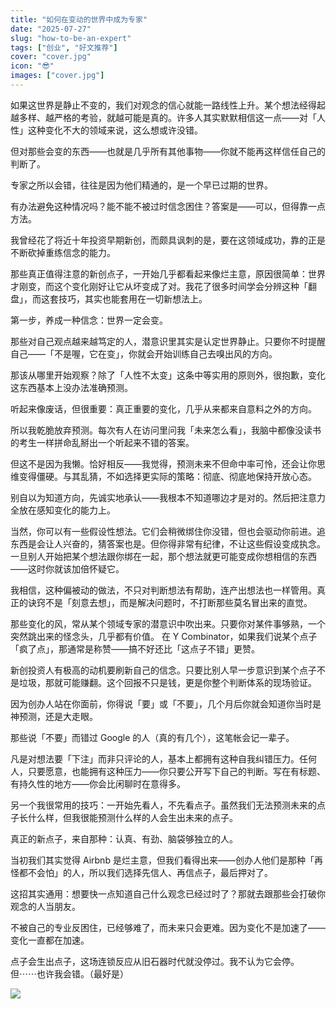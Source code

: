 ```yaml
---
title: "如何在变动的世界中成为专家"
date: "2025-07-27"
slug: "how-to-be-an-expert"
tags: ["创业", "好文推荐"]
cover: "cover.jpg"
icon: "😎"
images: ["cover.jpg"]
---
```

如果这世界是静止不变的，我们对观念的信心就能一路线性上升。某个想法经得起越多样、越严格的考验，就越可能是真的。许多人其实默默相信这一点——对「人性」这种变化不大的领域来说，这么想或许没错。



但对那些会变的东西——也就是几乎所有其他事物——你就不能再这样信任自己的判断了。



专家之所以会错，往往是因为他们精通的，是一个早已过期的世界。



有办法避免这种情况吗？能不能不被过时信念困住？答案是——可以，但得靠一点方法。



我曾经花了将近十年投资早期新创，而颇具讽刺的是，要在这领域成功，靠的正是不断砍掉重练信念的能力。



那些真正值得注意的新创点子，一开始几乎都看起来像烂主意，原因很简单：世界才刚变，而这个变化刚好让它从坏变成了对。我花了很多时间学会分辨这种「翻盘」，而这套技巧，其实也能套用在一切新想法上。



第一步，养成一种信念：世界一定会变。



那些对自己观点越来越笃定的人，潜意识里其实是认定世界静止。只要你不时提醒自己——「不是喔，它在变」，你就会开始训练自己去嗅出风的方向。



那该从哪里开始观察？除了「人性不太变」这条中等实用的原则外，很抱歉，变化这东西基本上没办法准确预测。



听起来像废话，但很重要：真正重要的变化，几乎从来都来自意料之外的方向。



所以我乾脆放弃预测。每次有人在访问里问我「未来怎么看」，我脑中都像没读书的考生一样拼命乱掰出一个听起来不错的答案。



但这不是因为我懒。恰好相反——我觉得，预测未来不但命中率可怜，还会让你思维变得僵硬。与其乱猜，不如选择更实际的策略：彻底、彻底地保持开放心态。



别自以为知道方向，先诚实地承认——我根本不知道哪边才是对的。然后把注意力全放在感知变化的能力上。



当然，你可以有一些假设性想法。它们会稍微绑住你没错，但也会驱动你前进。追东西是会让人兴奋的，猜答案也是。但你得非常有纪律，不让这些假设变成执念。
一旦别人开始把某个想法跟你绑在一起，那个想法就更可能变成你想相信的东西——这时你就该加倍怀疑它。



我相信，这种偏被动的做法，不只对判断想法有帮助，连产出想法也一样管用。真正的诀窍不是「刻意去想」，而是解决问题时，不打断那些莫名冒出来的直觉。



那些变化的风，常从某个领域专家的潜意识中吹出来。只要你对某件事够熟，一个突然跳出来的怪念头，几乎都有价值。
在 Y Combinator，如果我们说某个点子「疯了点」，那通常是称赞——搞不好还比「这点子不错」更赞。



新创投资人有极高的动机要刷新自己的信念。只要比别人早一步意识到某个点子不是垃圾，那就可能赚翻。这个回报不只是钱，更是你整个判断体系的现场验证。



因为创办人站在你面前，你得说「要」或「不要」，几个月后你就会知道你当时是神预测，还是大走眼。



那些说「不要」而错过 Google 的人（真的有几个），这笔帐会记一辈子。



凡是对想法要「下注」而非只评论的人，基本上都拥有这种自我纠错压力。任何人，只要愿意，也能拥有这种压力——你只要公开写下自己的判断。写在有标题、有持久性的地方——你会比闲聊时在意得多。



另一个我很常用的技巧：一开始先看人，不先看点子。虽然我们无法预测未来的点子长什么样，但我很能预测什么样的人会生出未来的点子。



真正的新点子，来自那种：认真、有劲、脑袋够独立的人。



当初我们其实觉得 Airbnb 是烂主意，但我们看得出来——创办人他们是那种「再怪都不会怕」的人，所以我们选择先信人、再信点子，最后押对了。



这招其实通用：想要快一点知道自己什么观念已经过时了？那就去跟那些会打破你观念的人当朋友。



不被自己的专业反困住，已经够难了，而未来只会更难。因为变化不是加速了——变化一直都在加速。



点子会生出点子，这场连锁反应从旧石器时代就没停过。我不认为它会停。
但⋯⋯也许我会错。（最好是）




![](https://prod-files-secure.s3.us-west-2.amazonaws.com/112d0858-5090-4d34-a606-b75eb8d65fd2/46476355-9cf3-4e99-9b7a-3531bc426380/1000202064.png?X-Amz-Algorithm=AWS4-HMAC-SHA256&X-Amz-Content-Sha256=UNSIGNED-PAYLOAD&X-Amz-Credential=ASIAZI2LB466ZS7IWUSH%2F20250805%2Fus-west-2%2Fs3%2Faws4_request&X-Amz-Date=20250805T190011Z&X-Amz-Expires=3600&X-Amz-Security-Token=IQoJb3JpZ2luX2VjECsaCXVzLXdlc3QtMiJIMEYCIQCBSzr%2FtyEcHIIZQ9HRl6OaahWnQDb14Asgh0EK%2Fh1FzgIhAKjVyqAEUhvS%2FhBL0sTKpMloFoCUjeYAr9QKL1I1RDwUKv8DCGQQABoMNjM3NDIzMTgzODA1IgwTg1rS81CGyIyhIm8q3AN9J7ZDxwDjkcHFXbIxlAmu8cX%2Fg5dFxy1u7m0%2BHDXlmKCgpXaMKeNbze936qmMf8E9y5bs3nkH7pwSCuyV%2FN0jiCoM89oncUxmxnLdaBFIkM%2FPEfuv81JKF4LMOdT1yAjS8WLDnIbRxPxmH5yRQZPaFkEgym7U7yY085tvwRONTET%2Fwg9Pvc9FDDjjLwDWUaEXS6YDGR4G8XdG3WX21WxG9gR7pizf8KPxdIwea2gNcWX5%2FW6Ef3EAoByuaLgMpAEMGmExaBAjzoXBzkJu%2BMWH5seMQmIRSurImdbR%2FZJ5FHbMg3Vdbsh3LIq4e4NanRieW8Vw9DqZFnY020sOfM4SCL46N24Zz370zqYgoJQolE8ybOGjaTNoiMh6nMnpjlt7A7JP%2FXNlEQk3UnoAK4xw5FDofZEE%2B553h5dY15fCqzT%2BUMNMbu1nsVO3iAv4U8C4uYkA%2F9Yj%2BIUz3l3I0ApC56mGgQPv%2F9EzwDCYK8zoOMLGFit5Kdr7rBbjEnMboT3LZPBAu0ky8ZwKLvNe60iqS530mlRYrJE5OQuHhPxKKZ56STk8hvJ8SuJu2%2BN68sqnmmxvP2Lp14IUivwpsrpHliMZiffbZ7E5k6yPw%2BbscXwUN1gjEb818wJckTCVocnEBjqkAYIfyAAtpeKulJL3xM6gGoSb%2FbIztvJYeen%2F6vqgcTCOr7C%2BzLLDWHjio%2By82Fpuztk3eQa74FIo%2FJuIRodlTz4NAIn7soVDdCj5uEj2aVytbKQhb7FbxwZADYOgcWiq54IKLOn%2FIucE8UQ6Gy0vUaulCzJBh8sipMoOaL7p%2BnhTrc0YPnH9XD%2FiA96dNEhC2TZ1IAP5zLzismqTKPondddExg%2FN&X-Amz-Signature=8205c585ddd40c62f07034a2668ca70d53316877f824252c9b913fad0826aa7c&X-Amz-SignedHeaders=host&x-amz-checksum-mode=ENABLED&x-id=GetObject)

